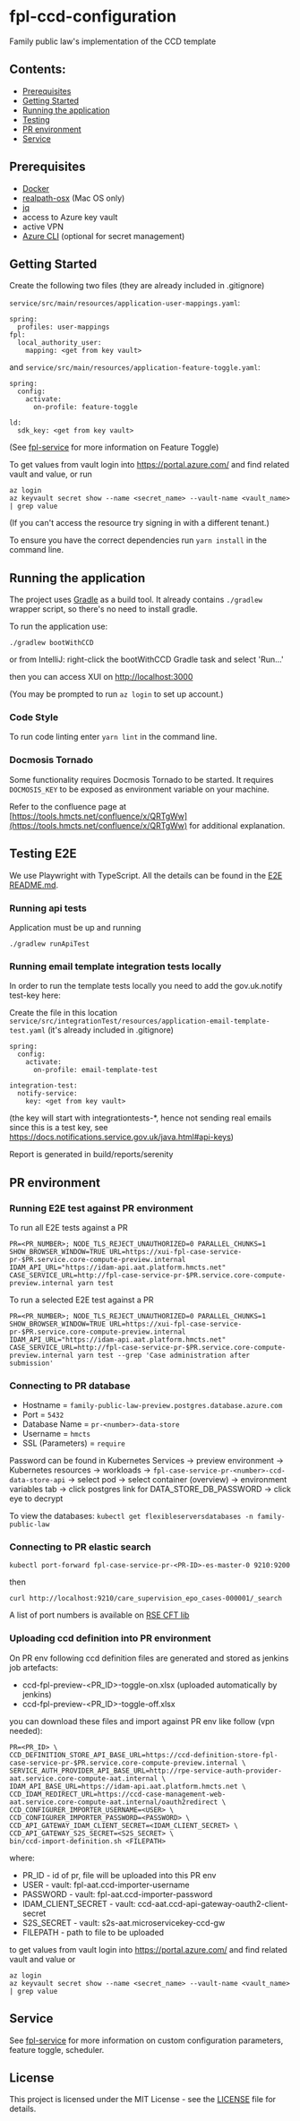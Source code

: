 # fpl-ccd-configuration

Family public law's implementation of the CCD template

## Contents:
- [Prerequisites](#prerequisites)
- [Getting Started](#getting-started)
- [Running the application](#running-the-application)
- [Testing](#testing)
- [PR environment](#pr-environment)
- [Service](#service)

## Prerequisites

- [Docker](https://www.docker.com)
- [realpath-osx](https://github.com/harto/realpath-osx) (Mac OS only)
- [jq](https://stedolan.github.io/jq/)
- access to Azure key vault
- active VPN
- [Azure CLI](https://docs.microsoft.com/en-us/cli/azure/install-azure-cli) (optional for secret management)

## Getting Started

Create the following two files (they are already included in .gitignore)

`service/src/main/resources/application-user-mappings.yaml`:
```
spring:
  profiles: user-mappings
fpl:
  local_authority_user:
    mapping: <get from key vault>
```
and `service/src/main/resources/application-feature-toggle.yaml`:
```
spring:
  config:
    activate:
      on-profile: feature-toggle

ld:
  sdk_key: <get from key vault>
```
(See [fpl-service](service/README.md#custom-flag-values) for more information on Feature Toggle)

To get values from vault login into https://portal.azure.com/ and find related vault and value, or run
```
az login
az keyvault secret show --name <secret_name> --vault-name <vault_name> | grep value
```
(If you can't access the resource try signing in with a different tenant.)

To ensure you have the correct dependencies run `yarn install` in the command line.

## Running the application

The project uses [Gradle](https://gradle.org) as a build tool. It already contains
`./gradlew` wrapper script, so there's no need to install gradle.

To run the application use:
```
./gradlew bootWithCCD
```

or from IntelliJ: right-click the bootWithCCD Gradle task and select 'Run...'

then you can access XUI on [http://localhost:3000](http://localhost:3000)

(You may be prompted to run `az login` to set up account.)

### Code Style
To run code linting enter `yarn lint` in the command line.

### Docmosis Tornado

Some functionality requires Docmosis Tornado to be started.
It requires `DOCMOSIS_KEY` to be exposed as environment variable on your machine.

Refer to the confluence page at [https://tools.hmcts.net/confluence/x/QRTgWw](https://tools.hmcts.net/confluence/x/QRTgWw)
for additional explanation.

## Testing E2E

We use Playwright with TypeScript. All the details can be found in the [E2E README.md](./playwright-e2e/README.md).

### Running api tests

Application must be up and running

```$bash
./gradlew runApiTest
```

### Running email template integration tests locally

In order to run the template tests locally you need to add the gov.uk.notify test-key here:

Create the file in this location `service/src/integrationTest/resources/application-email-template-test.yaml`
(it's already included in .gitignore)
```
spring:
  config:
    activate:
      on-profile: email-template-test

integration-test:
  notify-service:
    key: <get from key vault>
```
(the key will start with integrationtests-*, hence not sending real emails since this is a test key,
see https://docs.notifications.service.gov.uk/java.html#api-keys)

Report is generated in build/reports/serenity

## PR environment

### Running E2E test against PR environment

To run all E2E tests against a PR
```$bash
PR=<PR_NUMBER>; NODE_TLS_REJECT_UNAUTHORIZED=0 PARALLEL_CHUNKS=1 SHOW_BROWSER_WINDOW=TRUE URL=https://xui-fpl-case-service-pr-$PR.service.core-compute-preview.internal IDAM_API_URL="https://idam-api.aat.platform.hmcts.net" CASE_SERVICE_URL=http://fpl-case-service-pr-$PR.service.core-compute-preview.internal yarn test
```

To run a selected E2E test against a PR
```$bash
PR=<PR_NUMBER>; NODE_TLS_REJECT_UNAUTHORIZED=0 PARALLEL_CHUNKS=1 SHOW_BROWSER_WINDOW=TRUE URL=https://xui-fpl-case-service-pr-$PR.service.core-compute-preview.internal IDAM_API_URL="https://idam-api.aat.platform.hmcts.net" CASE_SERVICE_URL=http://fpl-case-service-pr-$PR.service.core-compute-preview.internal yarn test --grep 'Case administration after submission'
```

### Connecting to PR database

- Hostname = `family-public-law-preview.postgres.database.azure.com`
- Port = `5432`
- Database Name = `pr-<number>-data-store`
- Username = `hmcts`
- SSL (Parameters) =  `require`

Password can be found in Kubernetes Services -> preview environment
-> Kubernetes resources -> workloads
-> `fpl-case-service-pr-<number>-ccd-data-store-api`
-> select pod -> select container (overview) -> environment variables tab
-> click postgres link for DATA_STORE_DB_PASSWORD -> click eye to decrypt

To view the databases:
`kubectl get flexibleserversdatabases -n family-public-law`

### Connecting to PR elastic search
```$bash
kubectl port-forward fpl-case-service-pr-<PR-ID>-es-master-0 9210:9200
```
then
```$bash
curl http://localhost:9210/care_supervision_epo_cases-000001/_search
```

A list of port numbers is available on [RSE CFT lib](https://github.com/hmcts/rse-cft-lib#ports)

### Uploading ccd definition into PR environment
On PR env following ccd definition files are generated and stored as jenkins job artefacts:
- ccd-fpl-preview-<PR_ID>-toggle-on.xlsx (uploaded automatically by jenkins)
- ccd-fpl-preview-<PR_ID>-toggle-off.xlsx

you can download these files and import against PR env like follow (vpn needed):


```$bash
PR=<PR_ID> \
CCD_DEFINITION_STORE_API_BASE_URL=https://ccd-definition-store-fpl-case-service-pr-$PR.service.core-compute-preview.internal \
SERVICE_AUTH_PROVIDER_API_BASE_URL=http://rpe-service-auth-provider-aat.service.core-compute-aat.internal \
IDAM_API_BASE_URL=https://idam-api.aat.platform.hmcts.net \
CCD_IDAM_REDIRECT_URL=https://ccd-case-management-web-aat.service.core-compute-aat.internal/oauth2redirect \
CCD_CONFIGURER_IMPORTER_USERNAME=<USER> \
CCD_CONFIGURER_IMPORTER_PASSWORD=<PASSWORD> \
CCD_API_GATEWAY_IDAM_CLIENT_SECRET=<IDAM_CLIENT_SECRET> \
CCD_API_GATEWAY_S2S_SECRET=<S2S_SECRET> \
bin/ccd-import-definition.sh <FILEPATH>
```

where:
- PR_ID - id of pr, file will be uploaded into this PR env
- USER - vault: fpl-aat.ccd-importer-username
- PASSWORD - vault: fpl-aat.ccd-importer-password
- IDAM_CLIENT_SECRET - vault: ccd-aat.ccd-api-gateway-oauth2-client-secret
- S2S_SECRET - vault: s2s-aat.microservicekey-ccd-gw
- FILEPATH - path to file to be uploaded

to get values from vault login into https://portal.azure.com/ and find related vault and value
or
```$bash
az login
az keyvault secret show --name <secret_name> --vault-name <vault_name> | grep value
```

## Service
See [fpl-service](service/README.md) for more information on custom configuration parameters, feature toggle, scheduler.

## License
This project is licensed under the MIT License - see the [LICENSE](LICENSE.md) file for details.
